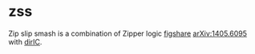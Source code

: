# zss
Zip slip smash is a combination of Zipper logic [figshare](https://doi.org/10.6084/m9.figshare.1032660.v1)  [arXiv:1405.6095](https://arxiv.org/abs/1405.6095) with [dirIC](https://mbuliga.github.io/quinegraphs/ic-vs-chem.html#icvschem). 


